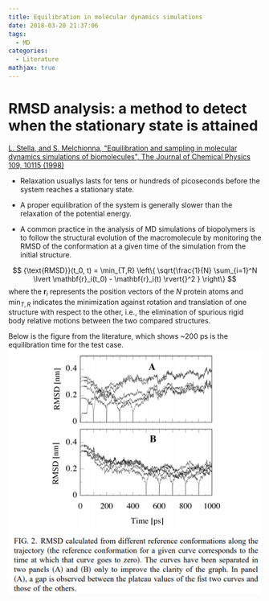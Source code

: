 ```yaml
---
title: Equilibration in molecular dynamics simulations
date: 2018-03-20 21:37:06
tags: 
  - MD
categories:
  - Literature
mathjax: true
---
```


# RMSD analysis: a method to detect when the stationary state is attained

[L. Stella, and S. Melchionna, "Equilibration and sampling in molecular dynamics simulations of biomolecules", The Journal of Chemical Physics 109, 10115 (1998)](https://aip.scitation.org/doi/pdf/10.1063/1.477703)


<!--more-->
- Relaxation usuallys lasts for tens or hundreds of picoseconds before the system reaches a stationary state.

- A proper equilibration of the system is generally slower than the relaxation of the potential energy.

- A common practice in the analysis of MD simulations of biopolymers is to follow the structural evolution of the macromolecule by monitoring the RMSD of the conformation at a given time of the simulation from the initial structure.

$$ 
{\text{RMSD}}(t_0, t) = \min_{T,R} 
\left\{
\sqrt{\frac{1}{N} \sum_{i=1}^N
\lvert \mathbf{r}_i(t_0) - \mathbf{r}_i(t) \rvert{}^2 }
\right\} 
$$
where the $\mathbf{r}_i$ represents the position vectors of the $N$ protein atoms and 
$\min_{T,R}$ indicates the minimization against rotation and translation of one structure with respect to the other, i.e., the elimination of spurious rigid body relative motions between the two compared structures.

Below is the figure from the literature, which shows ~200 ps is the equilibration time for the test case.
![](/images/eq-md-rmsd-Stella1998.png)

